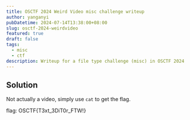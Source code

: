 ```yaml
---
title: OSCTF 2024 Weird Video misc challenge writeup
author: yanganyi
pubDatetime: 2024-07-14T13:38:00+08:00
slug: osctf-2024-weirdvideo
featured: true
draft: false
tags:
  - misc
  - ctf
description: Writeup for a file type challenge (misc) in OSCTF 2024
---
```



## Solution

Not actually a video, simply use `cat` to get the flag.

flag: OSCTF{T3xt_3DiT0r_FTW!}